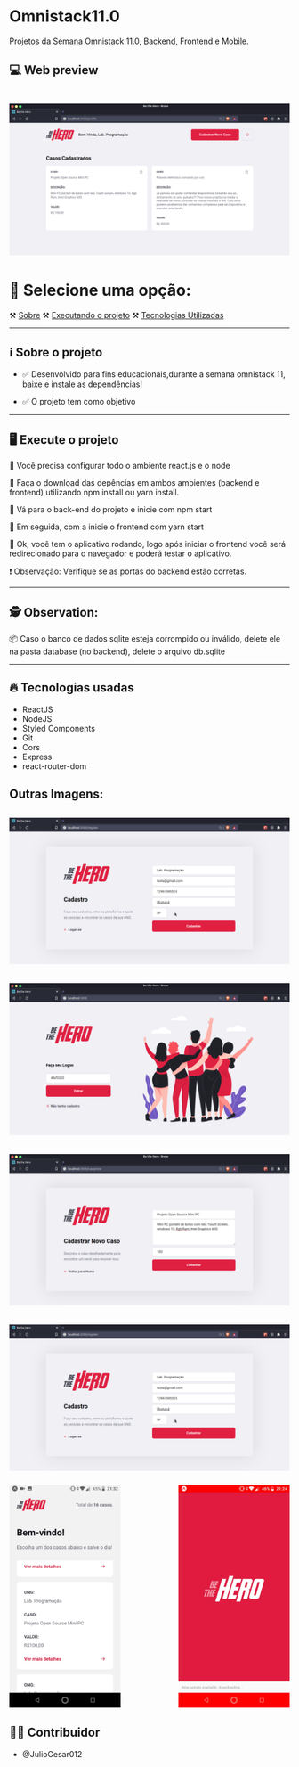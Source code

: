# Omnistack11.0
Projetos da Semana Omnistack 11.0, Backend, Frontend e Mobile.

## 💻 Web preview

<h1 align="center">
    <img src="/screenshots/casoscadastrados.png">
</h1>

# 📄 Selecione uma opção:

⚒️ [Sobre](#-sobre-o-projeto)
⚒️ [Executando o projeto](#-execute-o-projeto)
⚒️ [Tecnologias Utilizadas](#-tecnologias-usadas)

---

## ℹ️ Sobre o projeto

- ✅ Desenvolvido para fins educacionais,durante a semana omnistack 11, baixe e instale as dependências!

- ✅ O projeto tem como objetivo

---

## 🖥️ Execute o projeto

🔲 Você precisa configurar todo o ambiente react.js e o node

🔲 Faça o download das depências em ambos ambientes (backend e frontend) utilizando npm install ou yarn install.

🔲 Vá para o back-end do projeto e inicie com npm start

🔲 Em seguida, com a inicie o frontend com yarn start 

🔲 Ok, você tem o aplicativo rodando, logo após iniciar o frontend você será redirecionado para o navegador e poderá testar o aplicativo.

❗ Observação: Verifique se as portas do backend estão corretas.

---

## 🕵️ Observation:

📦 Caso o banco de dados sqlite esteja corrompido ou inválido, delete ele na pasta database (no backend), delete o arquivo db.sqlite

---

## 🔥 Tecnologias usadas
- ReactJS
- NodeJS
- Styled Components
- Git
- Cors
- Express
- react-router-dom

<h2>Outras Imagens:<h2>

<h2 align="center">
    <img src="/screenshots/cadastro.png">
</h2>

<h2 align="center">
    <img src="/screenshots/login.png">
</h2>

<h2 align="center">
    <img src="/screenshots/novocaso.png">
</h2>

<h2 align="center">
    <img src="/screenshots/cadastro.png">
</h2>

<h5 align="left">
    <img src="/screenshots/mobilelistcasos.jpeg" height="400">
    <img src="/screenshots/initialmobile.jpeg" height="400" align="right">
</h5>

## 👨‍💻 Contribuidor
- @JulioCesar012